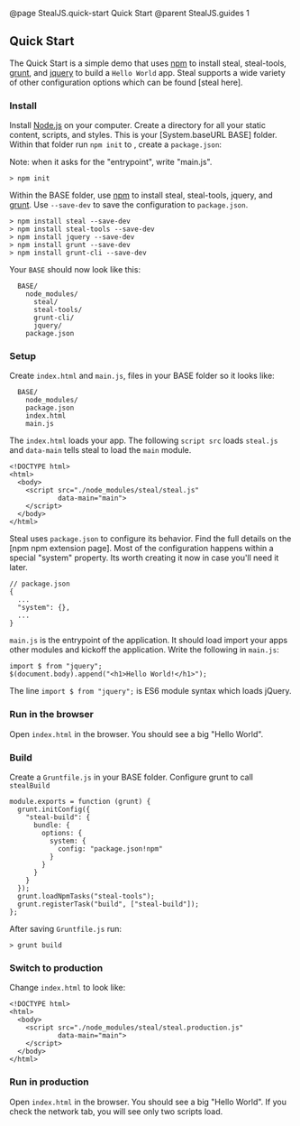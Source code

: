 @page StealJS.quick-start Quick Start
@parent StealJS.guides 1

## Quick Start

The Quick Start is a simple demo that uses [npm](https://www.npmjs.org/) to install steal, steal-tools, [grunt](http://gruntjs.com/),
and [jquery](http://jquery.com/) to build a `Hello World` app. Steal supports a wide variety of other configuration options which can be found [steal here].

### Install

Install [Node.js](http://nodejs.org/) on your
computer. Create a directory for all your static content, scripts, and
styles. This is your [System.baseURL BASE] folder. Within that folder run `npm init` to ,
create a `package.json`:

Note: when it asks for the "entrypoint", write "main.js".

    > npm init



Within the BASE folder, use [npm](https://www.npmjs.org/) to install steal, steal-tools, jquery, and
[grunt](http://gruntjs.com/). Use `--save-dev` to save the configuration to `package.json`.

	> npm install steal --save-dev
    > npm install steal-tools --save-dev
    > npm install jquery --save-dev
    > npm install grunt --save-dev
    > npm install grunt-cli --save-dev


Your `BASE` should now look like this:

      BASE/
        node_modules/
          steal/
          steal-tools/
          grunt-cli/
          jquery/
        package.json

### Setup

Create `index.html` and `main.js`, files in your BASE folder so it looks like:

      BASE/
        node_modules/
        package.json
        index.html
        main.js

The `index.html` loads your app. The following `script src` loads `steal.js` and
`data-main` tells steal to load the `main` module.

    <!DOCTYPE html>
    <html>
      <body>
        <script src="./node_modules/steal/steal.js"
                data-main="main">
        </script>
      </body>
    </html>

Steal uses `package.json` to configure its behavior. Find the full details on
the [npm npm extension page]. Most of the configuration happens within
a special "system" property. Its worth creating it now in case you'll
need it later.

```
// package.json
{
  ...
  "system": {},
  ...
}
```


`main.js` is the entrypoint of the application. It should load import your
apps other modules and kickoff the application. Write the following in `main.js`:

    import $ from "jquery";
    $(document.body).append("<h1>Hello World!</h1>");

The line `import $ from "jquery";` is ES6 module syntax which loads jQuery.

### Run in the browser

Open `index.html` in the browser.  You should see a big "Hello World".

### Build

Create a `Gruntfile.js` in your BASE folder. Configure grunt to
call `stealBuild`

	module.exports = function (grunt) {
	  grunt.initConfig({
		"steal-build": {
		  bundle: {
			options: {
			  system: {
				config: "package.json!npm"
			  }
			}
		  }
		}
	  });
	  grunt.loadNpmTasks("steal-tools");
	  grunt.registerTask("build", ["steal-build"]);
	};

After saving `Gruntfile.js` run:

    > grunt build

### Switch to production

Change `index.html` to look like:

    <!DOCTYPE html>
    <html>
      <body>
        <script src="./node_modules/steal/steal.production.js"
                data-main="main">
        </script>
      </body>
    </html>

### Run in production

Open `index.html` in the browser. You should see a big "Hello World". If you check
the network tab, you will see only two scripts load.
